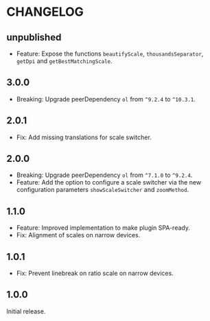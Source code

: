 # CHANGELOG

## unpublished

- Feature: Expose the functions `beautifyScale`, `thousandsSeparator`, `getDpi` and `getBestMatchingScale`.

## 3.0.0

- Breaking: Upgrade peerDependency `ol` from `^9.2.4` to `^10.3.1`.

## 2.0.1

- Fix: Add missing translations for scale switcher.

## 2.0.0

- Breaking: Upgrade peerDependency `ol` from `^7.1.0` to `^9.2.4`.
- Feature: Add the option to configure a scale switcher via the new configuration parameters `showScaleSwitcher` and `zoomMethod`.

## 1.1.0

- Feature: Improved implementation to make plugin SPA-ready.
- Fix: Alignment of scales on narrow devices.

## 1.0.1

- Fix: Prevent linebreak on ratio scale on narrow devices.

## 1.0.0

Initial release.

